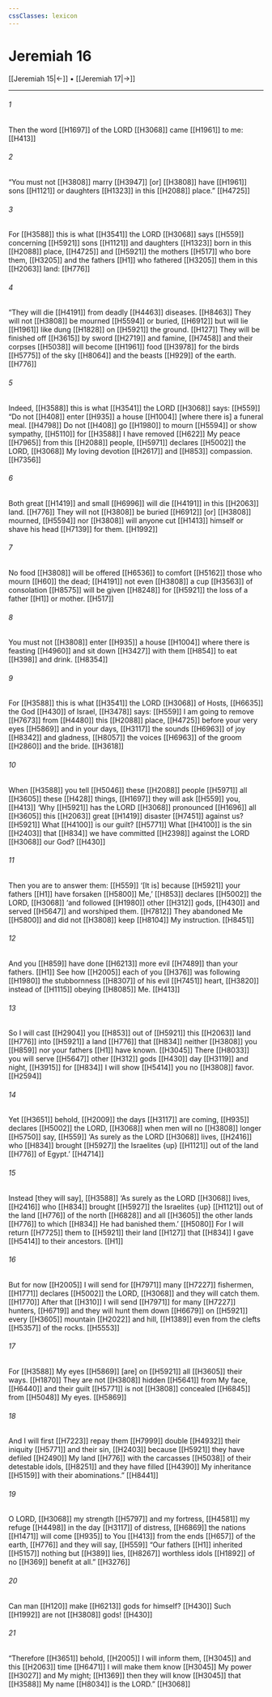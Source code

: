 ```yaml
---
cssClasses: lexicon
---
```


# Jeremiah 16

[[Jeremiah 15|←]] • [[Jeremiah 17|→]]

---

###### 1
Then the word [[H1697]] of the LORD [[H3068]] came [[H1961]] to me: [[H413]]

###### 2
“You must not [[H3808]] marry [[H3947]] [or] [[H3808]] have [[H1961]] sons [[H1121]] or daughters [[H1323]] in this [[H2088]] place.” [[H4725]]

###### 3
For [[H3588]] this is what [[H3541]] the LORD [[H3068]] says [[H559]] concerning [[H5921]] sons [[H1121]] and daughters [[H1323]] born in this [[H2088]] place, [[H4725]] and [[H5921]] the mothers [[H517]] who bore them, [[H3205]] and the fathers [[H1]] who fathered [[H3205]] them in this [[H2063]] land: [[H776]]

###### 4
“They will die [[H4191]] from deadly [[H4463]] diseases. [[H8463]] They will not [[H3808]] be mourned [[H5594]] or buried, [[H6912]] but will lie [[H1961]] like dung [[H1828]] on [[H5921]] the ground. [[H127]] They will be finished off [[H3615]] by sword [[H2719]] and famine, [[H7458]] and their corpses [[H5038]] will become [[H1961]] food [[H3978]] for the birds [[H5775]] of the sky [[H8064]] and the beasts [[H929]] of the earth. [[H776]]

###### 5
Indeed, [[H3588]] this is what [[H3541]] the LORD [[H3068]] says: [[H559]] “Do not [[H408]] enter [[H935]] a house [[H1004]] [where there is] a funeral meal. [[H4798]] Do not [[H408]] go [[H1980]] to mourn [[H5594]] or show sympathy, [[H5110]] for [[H3588]] I have removed [[H622]] My peace [[H7965]] from this [[H2088]] people, [[H5971]] declares [[H5002]] the LORD, [[H3068]] My loving devotion [[H2617]] and [[H853]] compassion. [[H7356]]

###### 6
Both great [[H1419]] and small [[H6996]] will die [[H4191]] in this [[H2063]] land. [[H776]] They will not [[H3808]] be buried [[H6912]] [or] [[H3808]] mourned, [[H5594]] nor [[H3808]] will anyone cut [[H1413]] himself or shave his head [[H7139]] for them. [[H1992]]

###### 7
No food [[H3808]] will be offered [[H6536]] to comfort [[H5162]] those who mourn [[H60]] the dead; [[H4191]] not even [[H3808]] a cup [[H3563]] of consolation [[H8575]] will be given [[H8248]] for [[H5921]] the loss of a father [[H1]] or mother. [[H517]]

###### 8
You must not [[H3808]] enter [[H935]] a house [[H1004]] where there is feasting [[H4960]] and sit down [[H3427]] with them [[H854]] to eat [[H398]] and drink. [[H8354]]

###### 9
For [[H3588]] this is what [[H3541]] the LORD [[H3068]] of Hosts, [[H6635]] the God [[H430]] of Israel, [[H3478]] says: [[H559]] I am going to remove [[H7673]] from [[H4480]] this [[H2088]] place, [[H4725]] before your very eyes [[H5869]] and in your days, [[H3117]] the sounds [[H6963]] of joy [[H8342]] and gladness, [[H8057]] the voices [[H6963]] of the groom [[H2860]] and the bride. [[H3618]]

###### 10
When [[H3588]] you tell [[H5046]] these [[H2088]] people [[H5971]] all [[H3605]] these [[H428]] things, [[H1697]] they will ask [[H559]] you, [[H413]] ‘Why [[H5921]] has the LORD [[H3068]] pronounced [[H1696]] all [[H3605]] this [[H2063]] great [[H1419]] disaster [[H7451]] against us? [[H5921]] What [[H4100]] is our guilt? [[H5771]] What [[H4100]] is the sin [[H2403]] that [[H834]] we have committed [[H2398]] against the LORD [[H3068]] our God? [[H430]]

###### 11
Then you are to answer them: [[H559]] ‘[It is] because [[H5921]] your fathers [[H1]] have forsaken [[H5800]] Me,’ [[H853]] declares [[H5002]] the LORD, [[H3068]] ‘and followed [[H1980]] other [[H312]] gods, [[H430]] and served [[H5647]] and worshiped them. [[H7812]] They abandoned Me [[H5800]] and did not [[H3808]] keep [[H8104]] My instruction. [[H8451]]

###### 12
And you [[H859]] have done [[H6213]] more evil [[H7489]] than your fathers. [[H1]] See how [[H2005]] each of you [[H376]] was following [[H1980]] the stubbornness [[H8307]] of his evil [[H7451]] heart, [[H3820]] instead of [[H1115]] obeying [[H8085]] Me. [[H413]]

###### 13
So I will cast [[H2904]] you [[H853]] out of [[H5921]] this [[H2063]] land [[H776]] into [[H5921]] a land [[H776]] that [[H834]] neither [[H3808]] you [[H859]] nor your fathers [[H1]] have known. [[H3045]] There [[H8033]] you will serve [[H5647]] other [[H312]] gods [[H430]] day [[H3119]] and night, [[H3915]] for [[H834]] I will show [[H5414]] you  no [[H3808]] favor. [[H2594]]

###### 14
Yet [[H3651]] behold, [[H2009]] the days [[H3117]] are coming, [[H935]] declares [[H5002]] the LORD, [[H3068]] when men will no [[H3808]] longer [[H5750]] say, [[H559]] ‘As surely as the LORD [[H3068]] lives, [[H2416]] who [[H834]] brought [[H5927]] the Israelites {up} [[H1121]] out of the land [[H776]] of Egypt.’ [[H4714]]

###### 15
Instead [they will say], [[H3588]] ‘As surely as the LORD [[H3068]] lives, [[H2416]] who [[H834]] brought [[H5927]] the Israelites {up} [[H1121]] out of the land [[H776]] of the north [[H6828]] and all [[H3605]] the other lands [[H776]] to which [[H834]] He had banished them.’ [[H5080]] For I will return [[H7725]] them to [[H5921]] their land [[H127]] that [[H834]] I gave [[H5414]] to their ancestors. [[H1]]

###### 16
But for now [[H2005]] I will send for [[H7971]] many [[H7227]] fishermen, [[H1771]] declares [[H5002]] the LORD, [[H3068]] and they will catch them. [[H1770]] After that [[H310]] I will send [[H7971]] for many [[H7227]] hunters, [[H6719]] and they will hunt them down [[H6679]] on [[H5921]] every [[H3605]] mountain [[H2022]] and hill, [[H1389]] even from the clefts [[H5357]] of the rocks. [[H5553]]

###### 17
For [[H3588]] My eyes [[H5869]] [are] on [[H5921]] all [[H3605]] their ways. [[H1870]] They are not [[H3808]] hidden [[H5641]] from My face, [[H6440]] and their guilt [[H5771]] is not [[H3808]] concealed [[H6845]] from [[H5048]] My eyes. [[H5869]]

###### 18
And I will first [[H7223]] repay them [[H7999]] double [[H4932]] their iniquity [[H5771]] and their sin, [[H2403]] because [[H5921]] they have defiled [[H2490]] My land [[H776]] with the carcasses [[H5038]] of their detestable idols, [[H8251]] and they have filled [[H4390]] My inheritance [[H5159]] with their abominations.” [[H8441]]

###### 19
O LORD, [[H3068]] my strength [[H5797]] and my fortress, [[H4581]] my refuge [[H4498]] in the day [[H3117]] of distress, [[H6869]] the nations [[H1471]] will come [[H935]] to You [[H413]] from the ends [[H657]] of the earth, [[H776]] and they will say, [[H559]] “Our fathers [[H1]] inherited [[H5157]] nothing but [[H389]] lies, [[H8267]] worthless idols [[H1892]] of no [[H369]] benefit at all.” [[H3276]]

###### 20
Can man [[H120]] make [[H6213]] gods for himself? [[H430]] Such [[H1992]] are not [[H3808]] gods! [[H430]]

###### 21
“Therefore [[H3651]] behold, [[H2005]] I will inform them, [[H3045]] and this [[H2063]] time [[H6471]] I will make them know [[H3045]] My power [[H3027]] and My might; [[H1369]] then they will know [[H3045]] that [[H3588]] My name [[H8034]] is the LORD.” [[H3068]]

